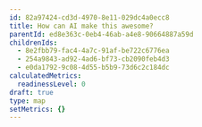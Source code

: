 ```yaml
---
id: 82a97424-cd3d-4970-8e11-029dc4a0ecc8
title: How can AI make this awesome?
parentId: ed8e363c-0eb4-46ab-a4e8-90664887a59d
childrenIds:
  - 8e2fbb79-fac4-4a7c-91af-be722c6776ea
  - 254a9843-ad92-4ad6-bf73-cb2090feb4d3
  - e0da1792-9c08-4d55-b5b9-73d6c2c184dc
calculatedMetrics:
  readinessLevel: 0
draft: true
type: map
setMetrics: {}
---
```

